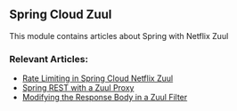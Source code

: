 ## Spring Cloud Zuul

This module contains articles about Spring with Netflix Zuul

### Relevant Articles:
- [Rate Limiting in Spring Cloud Netflix Zuul](https://www.baeldung.com/spring-cloud-zuul-rate-limit)
- [Spring REST with a Zuul Proxy](https://www.baeldung.com/spring-rest-with-zuul-proxy)
- [Modifying the Response Body in a Zuul Filter](https://www.baeldung.com/zuul-filter-modifying-response-body)
